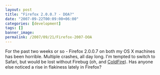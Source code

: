 ```yaml
---
layout: post
title: "Firefox 2.0.0.7 - DOA?"
date: "2007-09-22T00:09:00+06:00"
categories: [development]
tags: []
banner_image: 
permalink: /2007/09/21/Firefox-2007-DOA
---
```


For the past two weeks or so - Firefox 2.0.0.7 on both my OS X machines has been horrible. Multiple crashes, all day long. I'm tempted to switch to Safari, but would be lost without Firebug (oh, and <a href="http://coldfire.riaforge.org">ColdFire</a>). Has anyone else noticed a rise in flakiness lately in Firefox?